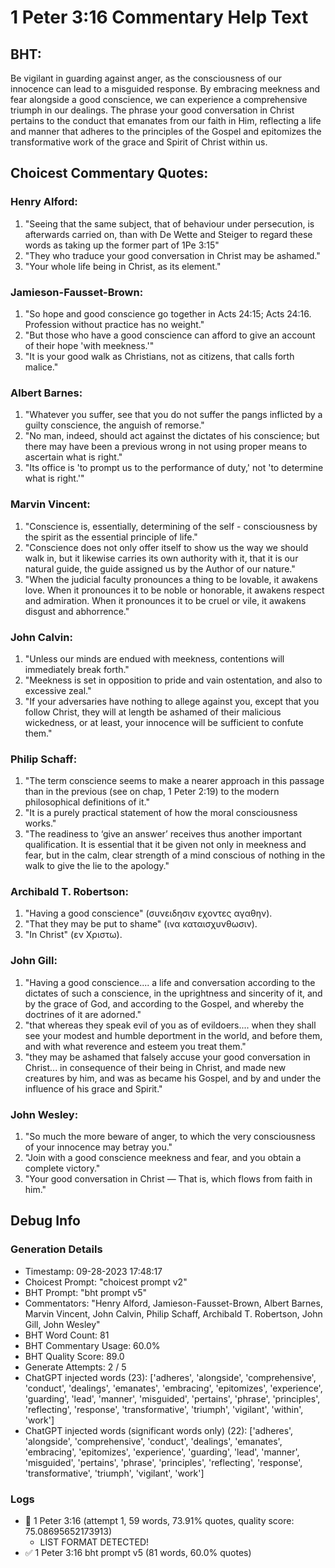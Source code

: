# 1 Peter 3:16 Commentary Help Text

## BHT:
Be vigilant in guarding against anger, as the consciousness of our innocence can lead to a misguided response. By embracing meekness and fear alongside a good conscience, we can experience a comprehensive triumph in our dealings. The phrase your good conversation in Christ pertains to the conduct that emanates from our faith in Him, reflecting a life and manner that adheres to the principles of the Gospel and epitomizes the transformative work of the grace and Spirit of Christ within us.

## Choicest Commentary Quotes:
### Henry Alford:
1. "Seeing that the same subject, that of behaviour under persecution, is afterwards carried on, than with De Wette and Steiger to regard these words as taking up the former part of 1Pe 3:15"
2. "They who traduce your good conversation in Christ may be ashamed."
3. "Your whole life being in Christ, as its element."

### Jamieson-Fausset-Brown:
1. "So hope and good conscience go together in Acts 24:15; Acts 24:16. Profession without practice has no weight."
2. "But those who have a good conscience can afford to give an account of their hope 'with meekness.'"
3. "It is your good walk as Christians, not as citizens, that calls forth malice."

### Albert Barnes:
1. "Whatever you suffer, see that you do not suffer the pangs inflicted by a guilty conscience, the anguish of remorse."
2. "No man, indeed, should act against the dictates of his conscience; but there may have been a previous wrong in not using proper means to ascertain what is right."
3. "Its office is 'to prompt us to the performance of duty,' not 'to determine what is right.'"

### Marvin Vincent:
1. "Conscience is, essentially, determining of the self - consciousness by the spirit as the essential principle of life."
2. "Conscience does not only offer itself to show us the way we should walk in, but it likewise carries its own authority with it, that it is our natural guide, the guide assigned us by the Author of our nature."
3. "When the judicial faculty pronounces a thing to be lovable, it awakens love. When it pronounces it to be noble or honorable, it awakens respect and admiration. When it pronounces it to be cruel or vile, it awakens disgust and abhorrence."

### John Calvin:
1. "Unless our minds are endued with meekness, contentions will immediately break forth."
2. "Meekness is set in opposition to pride and vain ostentation, and also to excessive zeal."
3. "If your adversaries have nothing to allege against you, except that you follow Christ, they will at length be ashamed of their malicious wickedness, or at least, your innocence will be sufficient to confute them."

### Philip Schaff:
1. "The term conscience seems to make a nearer approach in this passage than in the previous (see on chap, 1 Peter 2:19) to the modern philosophical definitions of it."
2. "It is a purely practical statement of how the moral consciousness works."
3. "The readiness to ‘give an answer’ receives thus another important qualification. It is essential that it be given not only in meekness and fear, but in the calm, clear strength of a mind conscious of nothing in the walk to give the lie to the apology."

### Archibald T. Robertson:
1. "Having a good conscience" (συνειδησιν εχοντες αγαθην). 
2. "That they may be put to shame" (ινα καταισχυνθωσιν). 
3. "In Christ" (εν Χριστω).

### John Gill:
1. "Having a good conscience.... a life and conversation according to the dictates of such a conscience, in the uprightness and sincerity of it, and by the grace of God, and according to the Gospel, and whereby the doctrines of it are adorned."
2. "that whereas they speak evil of you as of evildoers.... when they shall see your modest and humble deportment in the world, and before them, and with what reverence and esteem you treat them."
3. "they may be ashamed that falsely accuse your good conversation in Christ... in consequence of their being in Christ, and made new creatures by him, and was as became his Gospel, and by and under the influence of his grace and Spirit."

### John Wesley:
1. "So much the more beware of anger, to which the very consciousness of your innocence may betray you."
2. "Join with a good conscience meekness and fear, and you obtain a complete victory."
3. "Your good conversation in Christ — That is, which flows from faith in him."


## Debug Info
### Generation Details
- Timestamp: 09-28-2023 17:48:17
- Choicest Prompt: "choicest prompt v2"
- BHT Prompt: "bht prompt v5"
- Commentators: "Henry Alford, Jamieson-Fausset-Brown, Albert Barnes, Marvin Vincent, John Calvin, Philip Schaff, Archibald T. Robertson, John Gill, John Wesley"
- BHT Word Count: 81
- BHT Commentary Usage: 60.0%
- BHT Quality Score: 89.0
- Generate Attempts: 2 / 5
- ChatGPT injected words (23):
	['adheres', 'alongside', 'comprehensive', 'conduct', 'dealings', 'emanates', 'embracing', 'epitomizes', 'experience', 'guarding', 'lead', 'manner', 'misguided', 'pertains', 'phrase', 'principles', 'reflecting', 'response', 'transformative', 'triumph', 'vigilant', 'within', 'work']
- ChatGPT injected words (significant words only) (22):
	['adheres', 'alongside', 'comprehensive', 'conduct', 'dealings', 'emanates', 'embracing', 'epitomizes', 'experience', 'guarding', 'lead', 'manner', 'misguided', 'pertains', 'phrase', 'principles', 'reflecting', 'response', 'transformative', 'triumph', 'vigilant', 'work']

### Logs
- 🔄 1 Peter 3:16 (attempt 1, 59 words, 73.91% quotes, quality score: 75.08695652173913) 
	- LIST FORMAT DETECTED!
- ✅ 1 Peter 3:16 bht prompt v5 (81 words, 60.0% quotes)